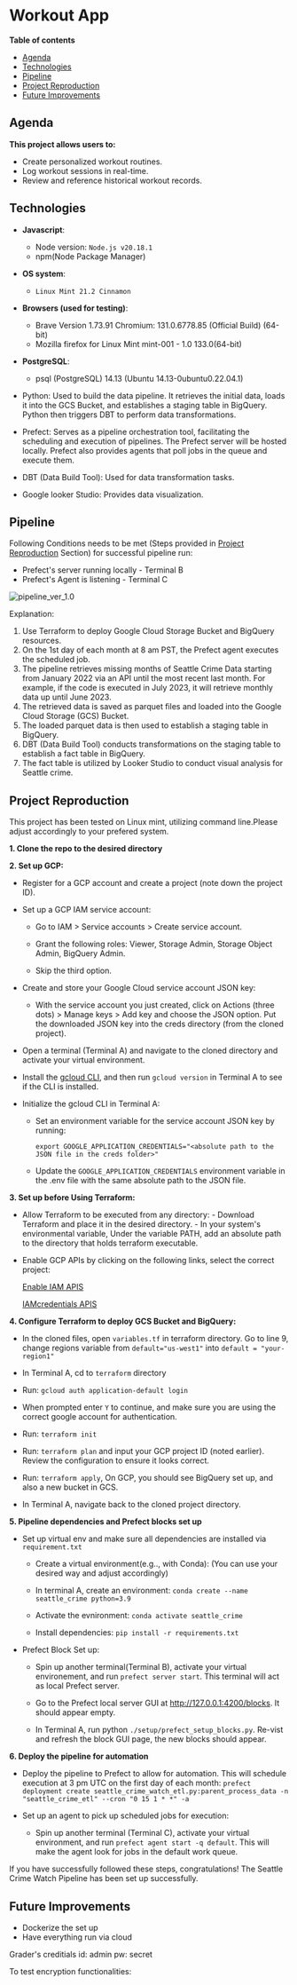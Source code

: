 # Workout App
**Table of contents**
-	[Agenda](#agenda)
-	[Technologies](#technologies)
-	[Pipeline](#pipeline)
-	[Project Reproduction](#project-reproduction)
-	[Future Improvements](#future-improvements)

## Agenda
**This project allows users to:**
- Create personalized workout routines.
- Log workout sessions in real-time.
- Review and reference historical workout records.

## Technologies
-	**Javascript**:
    - Node version: `Node.js v20.18.1`
    - npm(Node Package Manager)

- **OS system**:
  - `Linux Mint 21.2 Cinnamon`

- **Browsers (used for testing)**:
    - Brave
      Version 1.73.91 Chromium: 131.0.6778.85 (Official Build) (64-bit)
    - Mozilla firefox for Linux Mint
      mint-001 - 1.0
      133.0(64-bit)

- **PostgreSQL**:
	- psql (PostgreSQL) 14.13 (Ubuntu 14.13-0ubuntu0.22.04.1)

-	Python: Used to build the data pipeline. It retrieves the initial data, loads it into the GCS Bucket, and establishes a staging table in BigQuery. Python then triggers DBT to perform data transformations.


-	Prefect: Serves as a pipeline orchestration tool, facilitating the scheduling and execution of pipelines. The Prefect server will be hosted locally. Prefect also provides agents that poll jobs in the queue and execute them.

-	DBT (Data Build Tool): Used for data transformation tasks.

-	Google looker Studio: Provides data visualization.

## Pipeline
Following Conditions needs to be met (Steps provided in [Project Reproduction](#project-reproduction) Section) for successful pipeline run:
-	Prefect's server running locally - Terminal B
-	Prefect's Agent is listening - Terminal C

![pipeline_ver_1.0](/images/pipeline_ver_1.0.jpg)

Explanation:
1.	Use Terraform to deploy Google Cloud Storage Bucket and BigQuery resources.
2. On the 1st day of each month at 8 am PST, the Prefect agent executes the scheduled job.
3. The pipeline retrieves missing months of Seattle Crime Data starting from January 2022 via an API until the most recent last month. For example, if the code is executed in July 2023, it will retrieve monthly data up until June 2023.
4. The retrieved data is saved as parquet files and loaded into the Google Cloud Storage (GCS) Bucket.
5. The loaded parquet data is then used to establish a staging table in BigQuery.
6. DBT (Data Build Tool) conducts transformations on the staging table to establish a fact table in BigQuery.
7. The fact table is utilized by Looker Studio to conduct visual analysis for Seattle crime.



## Project Reproduction
This project has been tested on Linux mint, utilizing command line.Please adjust accordingly to your prefered system.

**1. Clone the repo to the desired directory**

**2. Set up GCP:**
- Register for a GCP account and create a project (note down the project ID).
- Set up a GCP IAM service account:
    - Go to IAM > Service accounts > Create service account.

    - Grant the following roles: Viewer, Storage Admin, Storage Object Admin, BigQuery Admin.

    - Skip the third option.

- Create and store your Google Cloud service account JSON key:

    - With the service account you just created, click on Actions (three dots) > Manage keys > Add key and choose the JSON option. Put the downloaded JSON key into the creds directory (from the cloned project).

- Open a terminal (Terminal A) and navigate to the cloned directory and activate your virtual environment.

- Install the [gcloud CLI](https://cloud.google.com/sdk/docs/install), and then run  `gcloud version` in Terminal A to see if the CLI is installed.

- Initialize the gcloud CLI in Terminal A:

    - Set an environment variable for the service account JSON key by running:

        `export GOOGLE_APPLICATION_CREDENTIALS="<absolute path to the JSON file in the creds folder>"`
		
	- Update the `GOOGLE_APPLICATION_CREDENTIALS` environment variable in the .env file with the same absolute path to the JSON file.

**3. Set up before Using Terraform:**
    
- Allow Terraform to be executed from any directory:
		- Download Terraform and place it in the desired directory.
		- In your system's environmental variable, Under the variable PATH, add an absolute path to the directory that holds terraform executable.

- Enable GCP APIs by clicking on the following links, select the correct project:
     
    [Enable IAM APIS](https://console.cloud.google.com/apis/library/iam.googleapis.com)

    [IAMcredentials APIS](https://console.cloud.google.com/apis/library/iamcredentials.googleapis.com)


**4. Configure Terraform to deploy GCS Bucket and BigQuery:**
- In the cloned files, open `variables.tf` in terraform directory. Go to line 9, change regions variable from `default="us-west1"` into `default = "your-region1"`

- In Terminal A, cd to `terraform` directory

- Run: `gcloud auth application-default login`

- When prompted enter `Y` to continue, and make sure you are using the correct google account for authentication.

- Run: `terraform init` 

- Run: `terraform plan` and input your GCP project ID (noted earlier). Review the configuration to ensure it looks correct.

- Run: `terraform apply`, On GCP, you should see BigQuery set up, and also a new bucket in GCS. 

- In Terminal A, navigate back to the cloned project directory.


**5. Pipeline dependencies and Prefect blocks set up**
- Set up virtual env and make sure all dependencies are installed via `requirement.txt`

    -	 Create a virtual environment(e.g.., with Conda): (You can use your desired way and adjust accordingly)

    -	 In terminal A, create an environment:  `conda create --name seattle_crime python=3.9`

    -	Activate the evnironment: `conda activate seattle_crime`

    -	Install dependencies: `pip install -r requirements.txt`

- Prefect Block Set up:

    - Spin up another terminal(Terminal B), activate your virtual environement, and run `prefect server start`. This terminal will act as local Prefect server.

    - Go to the Prefect local server GUI at http://127.0.0.1:4200/blocks. It should appear empty.

    - In Terminal A, run python `./setup/prefect_setup_blocks.py`. Re-vist and refresh the block GUI page, the new blocks should appear.
					
			
	
**6. Deploy the pipeline for automation**
- Deploy the pipeline to Prefect to allow for automation. This will schedule execution at 3 pm UTC on the first day of each month: `prefect deployment create seattle_crime_watch_etl.py:parent_process_data -n "seattle_crime_etl" --cron "0 15 1 * *" -a`

- Set up an agent to pick up scheduled jobs for execution:
    - Spin up another terminal (Terminal C), activate your virtual environment, and run `prefect agent start -q default`. This will make the agent look for jobs in the default work queue.


If you have successfully followed these steps, congratulations! The Seattle Crime Watch Pipeline has been set up successfully.
			
## Future Improvements
-	Dockerize the set up
-	Have everything run via cloud 
		
		
			






Grader's creditials
id: admin
pw: secret

To test encryption functionalities:
